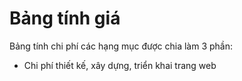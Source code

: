 # Bảng tính giá

Bảng tính chi phí các hạng mục được chia làm 3 phần:

- Chi phí thiết kế, xây dựng, triển khai trang web 